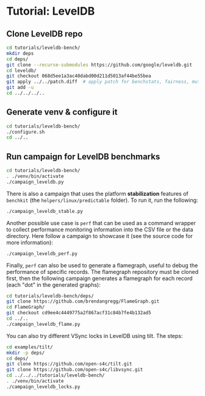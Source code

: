 # Tutorial: LevelDB

## Clone LevelDB repo

```bash
cd tutorials/leveldb-bench/
mkdir deps
cd deps/
git clone --recurse-submodules https://github.com/google/leveldb.git
cd leveldb/
git checkout 068d5ee1a3ac40dabd00d211d5013af44be55bea
git apply ../../patch.diff  # apply patch for benchstats, fairness, mutex init & fixed duration support
git add -u
cd ../../../..
```

## Generate venv & configure it

```bash
cd tutorials/leveldb-bench/
./configure.sh
cd ../..
```

## Run campaign for LevelDB benchmarks

```bash
cd tutorials/leveldb-bench/
. ./venv/bin/activate
./campaign_leveldb.py
```

There is also a campaign that uses the platform **stabilization**
features of `benchkit` (the `helpers/linux/predictable` folder).
To run it, run the following:

```bash
./campaign_leveldb_stable.py
```

Another possible use case is `perf` that can be used as a command wrapper to
collect performance monitoring information into the CSV file or the data
directory.
Here follow a campaign to showcase it (see the source code for more
information):

```bash
./campaign_leveldb_perf.py
```

Finally, `perf` can also be used to generate a flamegraph, useful to debug
the performance of specific records.
The flamegraph repository must be cloned first, then the following campaign
generates a flamegraph for each record (each "dot" in the generated graphs):

```bash
cd tutorials/leveldb-bench/deps/
git clone https://github.com/brendangregg/FlameGraph.git
cd FlameGraph/
git checkout cd9ee4c4449775a2f867acf31c84b7fe4b132ad5
cd ../..
./campaign_leveldb_flame.py
```

You can also try different VSync locks in LevelDB using tilt.
The steps:

```bash
cd examples/tilt/
mkdir -p deps/
cd deps/
git clone https://github.com/open-s4c/tilt.git
git clone https://github.com/open-s4c/libvsync.git
cd ../../../tutorials/leveldb-bench/
. ./venv/bin/activate
./campaign_leveldb_locks.py
```

